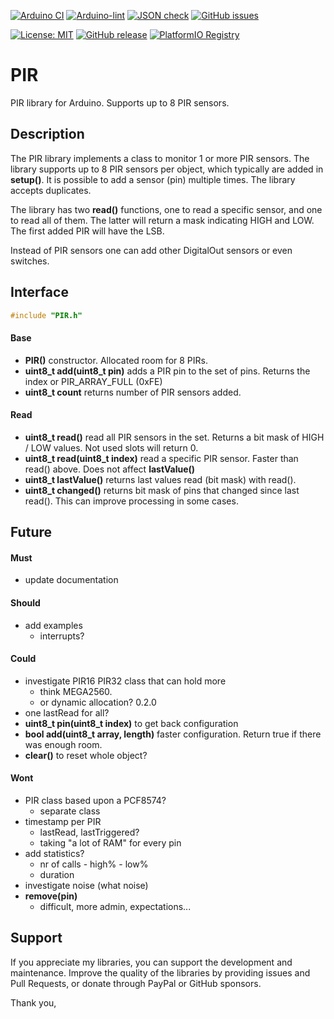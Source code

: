 
[![Arduino CI](https://github.com/RobTillaart/PIR/workflows/Arduino%20CI/badge.svg)](https://github.com/marketplace/actions/arduino_ci)
[![Arduino-lint](https://github.com/RobTillaart/PIR/actions/workflows/arduino-lint.yml/badge.svg)](https://github.com/RobTillaart/PIR/actions/workflows/arduino-lint.yml)
[![JSON check](https://github.com/RobTillaart/PIR/actions/workflows/jsoncheck.yml/badge.svg)](https://github.com/RobTillaart/PIR/actions/workflows/jsoncheck.yml)
[![GitHub issues](https://img.shields.io/github/issues/RobTillaart/PIR.svg)](https://github.com/RobTillaart/PIR/issues)

[![License: MIT](https://img.shields.io/badge/license-MIT-green.svg)](https://github.com/RobTillaart/PIR/blob/master/LICENSE)
[![GitHub release](https://img.shields.io/github/release/RobTillaart/PIR.svg?maxAge=3600)](https://github.com/RobTillaart/PIR/releases)
[![PlatformIO Registry](https://badges.registry.platformio.org/packages/robtillaart/library/PIR.svg)](https://registry.platformio.org/libraries/robtillaart/PIR)


# PIR

PIR library for Arduino. Supports up to 8 PIR sensors.

## Description

The PIR library implements a class to monitor 1 or more PIR sensors.
The library supports up to 8 PIR sensors per object, which typically are added in **setup()**.
It is possible to add a sensor (pin) multiple times.
The library accepts duplicates.

The library has two **read()** functions, one to read a specific sensor, and one to read all of them.
The latter will return a mask indicating HIGH and LOW.
The first added PIR will have the LSB.

Instead of PIR sensors one can add other DigitalOut sensors or even switches.


## Interface

```cpp
#include "PIR.h"
```

#### Base

- **PIR()** constructor. Allocated room for 8 PIRs.
- **uint8_t add(uint8_t pin)** adds a PIR pin to the set of pins.
Returns the index or PIR_ARRAY_FULL (0xFE)
- **uint8_t count** returns number of PIR sensors added.


#### Read

- **uint8_t read()** read all PIR sensors in the set.
Returns a bit mask of HIGH / LOW values.
Not used slots will return 0.
- **uint8_t read(uint8_t index)** read a specific PIR sensor.
Faster than read() above.
Does not affect **lastValue()**
- **uint8_t lastValue()** returns last values read (bit mask) with read().
- **uint8_t changed()** returns bit mask of pins that changed since last read().
This can improve processing in some cases.


## Future

#### Must

- update documentation

#### Should

- add examples
  - interrupts?

#### Could

- investigate PIR16 PIR32 class that can hold more
  - think MEGA2560.
  - or dynamic allocation?  0.2.0
- one lastRead for all?
- **uint8_t pin(uint8_t index)** to get back configuration
- **bool add(uint8_t array, length)** faster configuration. Return true if there was enough room.
- **clear()** to reset whole object?

#### Wont

- PIR class based upon a PCF8574?
  - separate class
- timestamp per PIR
  - lastRead, lastTriggered?
  - taking "a lot of RAM" for every pin
- add statistics?
  - nr of  calls - high% - low%
  - duration
- investigate noise (what noise)
- **remove(pin)**
  - difficult, more admin, expectations...


## Support

If you appreciate my libraries, you can support the development and maintenance.
Improve the quality of the libraries by providing issues and Pull Requests, or
donate through PayPal or GitHub sponsors.

Thank you,

